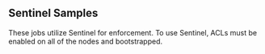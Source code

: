 ## Sentinel Samples

These jobs utilize Sentinel for enforcement.  To use Sentinel, ACLs must be enabled on all of the nodes and bootstrapped.

